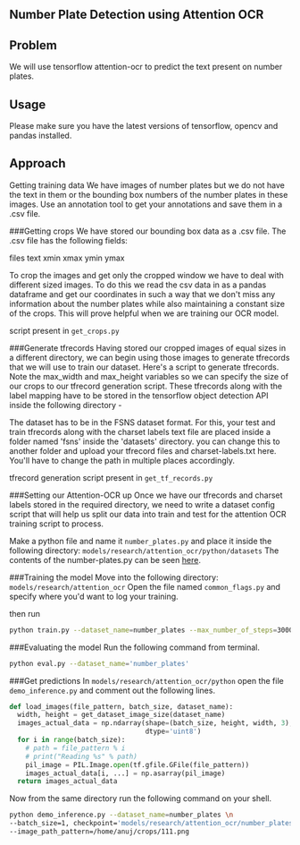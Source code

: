 ## Number Plate Detection using Attention OCR

## Problem

We will use tensorflow attention-ocr to predict the text present on number plates. 

## Usage

Please make sure you have the latest versions of tensorflow, opencv and pandas installed. 

## Approach
Getting training data
We have images of number plates but we do not have the text in them or the bounding box numbers of the number plates in these images. Use an annotation tool to get your annotations and save them in a .csv file.


###Getting crops
We have stored our bounding box data as a .csv file. The .csv file has the following fields:

files
text
xmin
xmax
ymin
ymax

To crop the images and get only the cropped window we have to deal with different sized images. To do this we read the csv data in as a pandas dataframe and get our coordinates in such a way that we don't miss any information about the number plates while also maintaining a constant size of the crops. This will prove helpful when we are training our OCR model.

script present in ```get_crops.py```

###Generate tfrecords
Having stored our cropped images of equal sizes in a different directory, we can begin using those images to generate tfrecords that we will use to train our dataset. Here's a script to generate tfrecords. Note the max_width and max_height variables so we can specify the size of our crops to our tfrecord generation script. These tfrecords along with the label mapping have to be stored in the tensorflow object detection API inside the following directory -

The dataset has to be in the FSNS dataset format. For this, your test and train tfrecords along with the charset labels text file are placed inside a folder named 'fsns' inside the 'datasets' directory. you can change this to another folder and upload your tfrecord files and charset-labels.txt here. You'll have to change the path in multiple places accordingly.

tfrecord generation script present in ```get_tf_records.py```

###Setting our Attention-OCR up
Once we have our tfrecords and charset labels stored in the required directory, we need to write a dataset config script that will help us split our data into train and test for the attention OCR training script to process.

Make a python file and name it ```number_plates.py``` and place it inside the following directory: ```models/research/attention_ocr/python/datasets```
The contents of the number-plates.py can be seen [here](https://github.com/codeaway23/models/blob/master/research/attention_ocr/python/datasets/number_plates.py). 

###Training the model
Move into the following directory: ```models/research/attention_ocr```
Open the file named ```common_flags.py``` and specify where you'd want to log your training.

then run
```bash
python train.py --dataset_name=number_plates --max_number_of_steps=3000
```
###Evaluating the model
Run the following command from terminal.

```bash
python eval.py --dataset_name='number_plates'
```

###Get predictions
In ```models/research/attention_ocr/python``` open the file ```demo_inference.py``` and comment out the following lines.

```python
def load_images(file_pattern, batch_size, dataset_name):
  width, height = get_dataset_image_size(dataset_name)
  images_actual_data = np.ndarray(shape=(batch_size, height, width, 3),
                                  dtype='uint8')
  for i in range(batch_size):
    # path = file_pattern % i
    # print("Reading %s" % path)
    pil_image = PIL.Image.open(tf.gfile.GFile(file_pattern))
    images_actual_data[i, ...] = np.asarray(pil_image)
  return images_actual_data
```

Now from the same directory run the following command on your shell.

```bash
python demo_inference.py --dataset_name=number_plates \n 
--batch_size=1, checkpoint='models/research/attention_ocr/number_plates_model_logs/model.ckpt-3000', \n
--image_path_pattern=/home/anuj/crops/111.png
```
